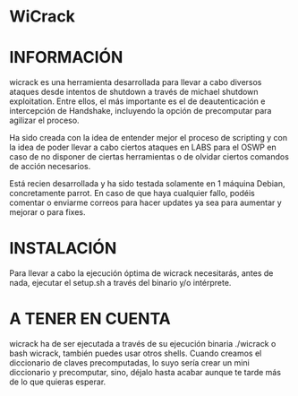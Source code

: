 # WiCrack




# INFORMACIÓN #

wicrack es una herramienta desarrollada para llevar a cabo diversos ataques desde intentos de shutdown a través de michael shutdown exploitation.
Entre ellos, el más importante es el de deautenticación e intercepción de Handshake, incluyendo la opción de precomputar para agilizar el proceso.

Ha sido creada con la idea de entender mejor el proceso de scripting y con la idea de poder llevar a cabo ciertos ataques en LABS para el OSWP en caso de no disponer de ciertas herramientas o de olvidar ciertos comandos de acción necesarios.

Está recien desarrollada y ha sido testada solamente en 1 máquina Debian, concretamente parrot. En caso de que haya cualquier fallo, podéis comentar o enviarme correos para hacer updates ya sea para aumentar y mejorar o para fixes.

# INSTALACIÓN #

Para llevar a cabo la ejecución óptima de wicrack necesitarás, antes de nada, ejecutar el setup.sh a través del binario y/o intérprete.


# A TENER EN CUENTA #

wicrack ha de ser ejecutada a través de su ejecución binaria ./wicrack o bash wicrack, también puedes usar otros shells.
Cuando creamos el diccionario de claves precomputadas, lo suyo sería crear un mini diccionario y precomputar, sino, déjalo hasta acabar aunque te tarde más de lo que quieras esperar.


